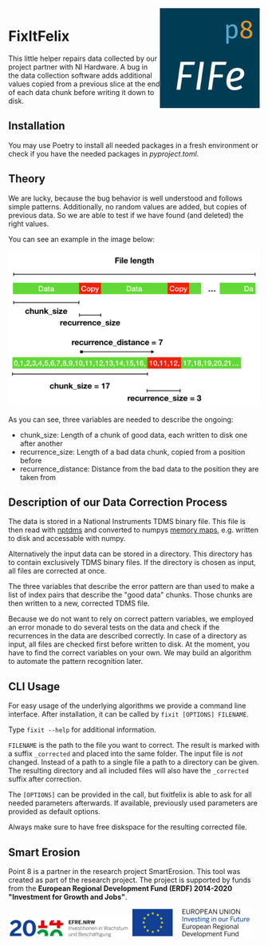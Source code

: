 <img align="right" width="200" height="200" src="fife_logo.png">


# FixItFelix

This little helper repairs data collected by our project partner with NI Hardware. A bug in the data collection software adds additional values copied from a previous slice at the end of each data chunk before writing it down to disk.

## Installation

You may use Poetry to install all needed packages in a fresh environment or check if you have the needed packages in _pyproject.toml_.

## Theory

We are lucky, because the bug behavior is well understood and follows simple patterns. Additionally, no random values are added, but copies of previous data. So we are able to test if we have found (and deleted) the right values.

You can see an example in the image below:

![Visual example of the pattern in the data](visualization_of_recurrence_pattern.png "Example")

As you can see, three variables are needed to describe the ongoing:

* chunk_size: Length of a chunk of good data, each written to disk one after another
* recurrence_size: Length of a bad data chunk, copied from a position before
* recurrence_distance: Distance from the bad data to the position they are taken from

## Description of our Data Correction Process

The data is stored in a National Instruments TDMS binary file. This file is then read with [nptdms](https://pypi.org/project/npTDMS/) and converted to numpys [memory maps](https://docs.scipy.org/doc/numpy/reference/generated/numpy.memmap.html), e.g. written to disk and accessable with numpy. 

Alternatively the input data can be stored in a directory. This directory has to contain exclusively TDMS binary files. If the directory is chosen as input, all files are corrected at once.

The three variables that describe the error pattern are than used to make a list of index pairs that describe the "good data" chunks. Those chunks are then written to a new, corrected TDMS file.

Because we do not want to rely on correct pattern variables, we employed an error monade to do several tests on the data and check if the recurrences in the data are described correctly. In case of a directory as input, all files are checked first before written to disk. At the moment, you have to find the correct variables on your own. We may build an algorithm to automate the pattern recognition later.

## CLI Usage

For easy usage of the underlying algorithms we provide a command line interface.
After installation, it can be called by `fixit [OPTIONS] FILENAME`.

Type `fixit --help` for additional information.

`FILENAME` is the path to the file you want to correct. The result is marked with a suffix `_corrected` and placed into the same folder. The input file is _not_ changed. Instead of a path to a single file a path to a directory can be given. The resulting directory and all included files will also have the `_corrected` suffix after correction.

The `[OPTIONS]` can be provided in the call, but fixitfelix is able to ask for all needed parameters afterwards. If available, previously used parameters are provided as default options.

Always make sure to have free diskspace for the resulting corrected file.

## Smart Erosion

Point 8 is a partner in the research project SmartErosion.  This tool was created as part of the research project. The project is supported by funds from the __European Regional Development Fund (ERDF) 2014-2020 "Investment for Growth and Jobs"__.

<p float="left">
  <img src="Ziel2NRW_RGB_1809_jpg.jpg" width="48%" />
  <img src="EFRE_Foerderhinweis_englisch_farbig.jpg" width="48%" /> 
</p>
